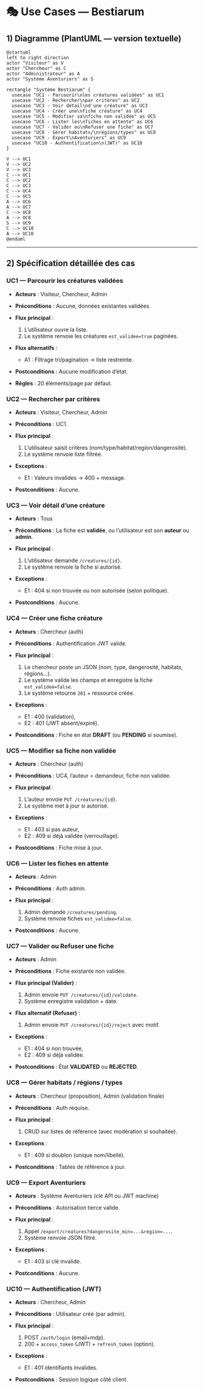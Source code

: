 # 🎭 Use Cases — Bestiarum

## 1) Diagramme (PlantUML — version textuelle)
```plantuml
@startuml
left to right direction
actor "Visiteur" as V
actor "Chercheur" as C
actor "Administrateur" as A
actor "Système Aventuriers" as S

rectangle "Système Bestiarum" {
  usecase "UC1 - Parcourir\nles créatures validées" as UC1
  usecase "UC2 - Rechercher\npar critères" as UC2
  usecase "UC3 - Voir détail\nd'une créature" as UC3
  usecase "UC4 - Créer une\nfiche créature" as UC4
  usecase "UC5 - Modifier sa\nfiche non validée" as UC5
  usecase "UC6 - Lister les\nfiches en attente" as UC6
  usecase "UC7 - Valider ou\nRefuser une fiche" as UC7
  usecase "UC8 - Gérer habitats/\nrégions/types" as UC8
  usecase "UC9 - Export\nAventuriers" as UC9
  usecase "UC10 - Authentification\n(JWT)" as UC10
}

V --> UC1
V --> UC2
V --> UC3
C --> UC1
C --> UC2
C --> UC3
C --> UC4
C --> UC5
A --> UC6
A --> UC7
C --> UC8
A --> UC8
S --> UC9
C --> UC10
A --> UC10
@enduml
```

---

## 2) Spécification détaillée des cas

### UC1 — Parcourir les créatures validées

* **Acteurs** : Visiteur, Chercheur, Admin
* **Préconditions** : Aucune, données existantes validées.
* **Flux principal** :

  1. L’utilisateur ouvre la liste.
  2. Le système renvoie les créatures `est_validee=true` paginées.
* **Flux alternatifs** :

  * A1 : Filtrage tri/pagination → liste restreinte.
* **Postconditions** : Aucune modification d’état.
* **Règles** : 20 éléments/page par défaut.

### UC2 — Rechercher par critères

* **Acteurs** : Visiteur, Chercheur, Admin
* **Préconditions** : UC1.
* **Flux principal** :

  1. L’utilisateur saisit critères (nom/type/habitat/region/dangerosité).
  2. Le système renvoie liste filtrée.
* **Exceptions** :

  * E1 : Valeurs invalides → 400 + message.
* **Postconditions** : Aucune.

### UC3 — Voir détail d’une créature

* **Acteurs** : Tous
* **Préconditions** : La fiche est **validée**, ou l’utilisateur est son **auteur** ou **admin**.
* **Flux principal** :

  1. L’utilisateur demande `/creatures/{id}`.
  2. Le système renvoie la fiche si autorisé.
* **Exceptions** :

  * E1 : 404 si non trouvée ou non autorisée (selon politique).
* **Postconditions** : Aucune.

### UC4 — Créer une fiche créature

* **Acteurs** : Chercheur (auth)
* **Préconditions** : Authentification JWT valide.
* **Flux principal** :

  1. Le chercheur poste un JSON (nom, type, dangerosité, habitats, régions…).
  2. Le système valide les champs et enregistre la fiche `est_validee=false`.
  3. Le système retourne `201` + ressource créée.
* **Exceptions** :

  * E1 : 400 (validation),
  * E2 : 401 (JWT absent/expiré).
* **Postconditions** : Fiche en état **DRAFT** (ou **PENDING** si soumise).

### UC5 — Modifier sa fiche non validée

* **Acteurs** : Chercheur (auth)
* **Préconditions** : UC4, l’auteur = demandeur, fiche non validée.
* **Flux principal** :

  1. L’auteur envoie `PUT /creatures/{id}`.
  2. Le système met à jour si autorisé.
* **Exceptions** :

  * E1 : 403 si pas auteur,
  * E2 : 409 si déjà validée (verrouillage).
* **Postconditions** : Fiche mise à jour.

### UC6 — Lister les fiches en attente

* **Acteurs** : Admin
* **Préconditions** : Auth admin.
* **Flux principal** :

  1. Admin demande `/creatures/pending`.
  2. Système renvoie fiches `est_validee=false`.
* **Postconditions** : Aucune.

### UC7 — Valider ou Refuser une fiche

* **Acteurs** : Admin
* **Préconditions** : Fiche existante non validée.
* **Flux principal (Valider)** :

  1. Admin envoie `PUT /creatures/{id}/validate`.
  2. Système enregistre validation + date.
* **Flux alternatif (Refuser)** :

  1. Admin envoie `PUT /creatures/{id}/reject` avec motif.
* **Exceptions** :

  * E1 : 404 si non trouvée,
  * E2 : 409 si déjà validée.
* **Postconditions** : État **VALIDATED** ou **REJECTED**.

### UC8 — Gérer habitats / régions / types

* **Acteurs** : Chercheur (proposition), Admin (validation finale)
* **Préconditions** : Auth requise.
* **Flux principal** :

  1. CRUD sur listes de référence (avec modération si souhaitée).
* **Exceptions** :

  * E1 : 409 si doublon (unique nom/libellé).
* **Postconditions** : Tables de référence à jour.

### UC9 — Export Aventuriers

* **Acteurs** : Système Aventuriers (clé API ou JWT machine)
* **Préconditions** : Autorisation tierce valide.
* **Flux principal** :

  1. Appel `/export/creatures?dangerosite_min=...&region=...`.
  2. Système renvoie JSON filtré.
* **Exceptions** :

  * E1 : 403 si clé invalide.
* **Postconditions** : Aucune.

### UC10 — Authentification (JWT)

* **Acteurs** : Chercheur, Admin
* **Préconditions** : Utilisateur créé (par admin).
* **Flux principal** :

  1. POST `/auth/login` (email+mdp).
  2. 200 + `access_token` (JWT) + `refresh_token` (option).
* **Exceptions** :

  * E1 : 401 identifiants invalides.
* **Postconditions** : Session logique côté client.